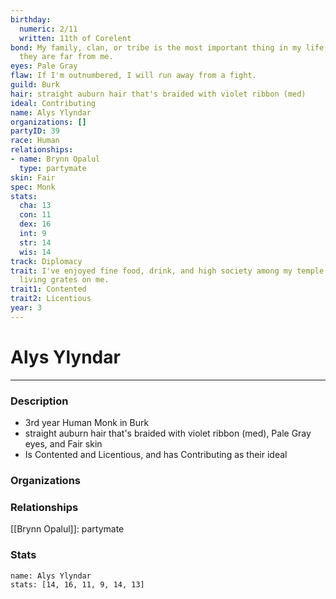 ```yaml
---
birthday:
  numeric: 2/11
  written: 11th of Corelent
bond: My family, clan, or tribe is the most important thing in my life, even when
  they are far from me.
eyes: Pale Gray
flaw: If I'm outnumbered, I will run away from a fight.
guild: Burk
hair: straight auburn hair that's braided with violet ribbon (med)
ideal: Contributing
name: Alys Ylyndar
organizations: []
partyID: 39
race: Human
relationships:
- name: Brynn Opalul
  type: partymate
skin: Fair
spec: Monk
stats:
  cha: 13
  con: 11
  dex: 16
  int: 9
  str: 14
  wis: 14
track: Diplomacy
trait: I've enjoyed fine food, drink, and high society among my temple's elite. Rough
  living grates on me.
trait1: Contented
trait2: Licentious
year: 3
---
```

# Alys Ylyndar
---
### Description
- 3rd year Human Monk in Burk
- straight auburn hair that's braided with violet ribbon (med), Pale Gray eyes, and Fair skin
- Is Contented and Licentious, and has Contributing as their ideal

### Organizations
### Relationships
[[Brynn Opalul]]: partymate
### Stats
```statblock
name: Alys Ylyndar
stats: [14, 16, 11, 9, 14, 13]
```